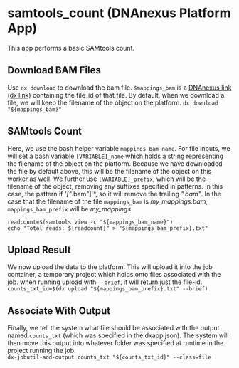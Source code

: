 # samtools_count (DNAnexus Platform App)

This app performs a basic SAMtools count.

## Download BAM Files
Use `dx download` to download the bam file. `$mappings_bam` is a [DNAnexus link (dx link)](https://wiki.dnanexus.com/FAQ#What-are-DNAnexus-links,-and-how-are-they-different-from-using-the-data-object-IDs%3F)
containing the file_id of that file. By default, when we download a file,
we will keep the filename of the object on the platform.
`dx download "${mappings_bam}"`

## SAMtools Count
Here, we use the bash helper variable `mappings_bam_name`. For file inputs,
we will set a bash variable `[VARIABLE]_name` which holds a string representing
the filename of the object on the platform. Because we have downloaded the
file by default above, this will be the filename of the object on this
worker as well. We further use `[VARIABLE]_prefix`, which will be the filename
of the object, removing any suffixes specified in patterns. In this case,
the pattern if *'["*.bam"]'*, so it will remove the trailing *".bam"*.
In the case that the filename of the file `mappings_bam` is *my_mappings.bam*,
`mappings_bam_prefix` will be *my_mappings*
```
readcount=$(samtools view -c "${mappings_bam_name}")
echo "Total reads: ${readcount}" > "${mappings_bam_prefix}.txt"
```

## Upload Result
We now upload the data to the platform. This will upload it into the
job container, a temporary project which holds onto files associated
with the job. when running upload with `--brief`, it will return just the
file-id.  
`counts_txt_id=$(dx upload "${mappings_bam_prefix}.txt" --brief)`

## Associate With Output
Finally, we tell the system what file should be associated with the output
named `counts_txt` (which was specified in the dxapp.json). The system will then
move this output into whatever folder was specified at runtime in the project
running the job.  
`dx-jobutil-add-output counts_txt "${counts_txt_id}" --class=file`
